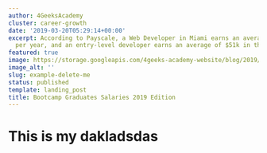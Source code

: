 ```yaml
---
author: 4GeeksAcademy
cluster: career-growth
date: '2019-03-20T05:29:14+00:00'
excerpt: According to Payscale, a Web Developer in Miami earns an average of $64k
  per year, and an entry-level developer earns an average of $51k in the same period.
featured: true
image: https://storage.googleapis.com/4geeks-academy-website/blog/2019/03/MAIN-BLOG-1024x270.jpg
image_alt: ''
slug: example-delete-me
status: published
template: landing_post
title: Bootcamp Graduates Salaries 2019 Edition
---
```

# This is my dakladsdas